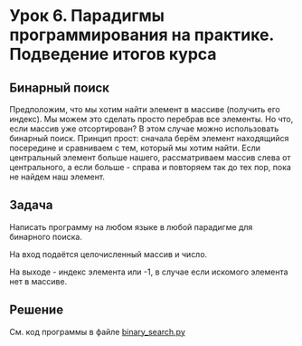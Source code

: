 # Урок 6. Парадигмы программирования на практике. Подведение итогов курса

## Бинарный поиск

Предположим, что мы хотим найти элемент в массиве (получить его индекс). Мы можем это сделать просто перебрав все элементы. Но что, если массив уже отсортирован? В этом случае можно использовать бинарный поиск. Принцип прост: сначала берём элемент находящийся посередине и сравниваем с тем, который мы хотим найти. Если центральный элемент больше нашего, рассматриваем массив слева от центрального, а если больше - справа и повторяем так до тех пор, пока не найдем наш элемент.

## Задача

Написать программу на любом языке в любой парадигме для бинарного поиска. 

На вход подаётся целочисленный массив и число. 

На выходе - индекс элемента или -1, в случае если искомого элемента нет в массиве.


## Решение

См. код программы в файле [binary_search.py](./binary_search.py)
